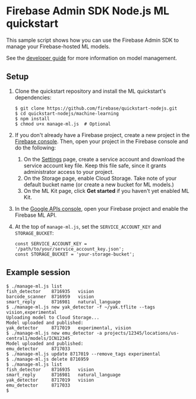 # Firebase Admin SDK Node.js ML quickstart

This sample script shows how you can use the Firebase Admin SDK to manage your
Firebase-hosted ML models.

See the [developer guide][docs] for more information on model management.

[docs]: https://firebase.google.com/docs/ml-kit/manage-hosted-models

## Setup

1.  Clone the quickstart repository and install the ML quickstart's
    dependencies:

    ```
    $ git clone https://github.com/firebase/quickstart-nodejs.git
    $ cd quickstart-nodejs/machine-learning
    $ npm install
    $ chmod u+x manage-ml.js  # Optional
    ```

2.  If you don't already have a Firebase project, create a new project in the
    [Firebase console](https://console.firebase.google.com/). Then, open your
    project in the Firebase console and do the following:

    1.  On the [Settings][service-account] page, create a service account and
        download the service account key file. Keep this file safe, since it
        grants administrator access to your project.
    2.  On the Storage page, enable Cloud Storage. Take note of your default
        bucket name (or create a new bucket for ML models.)
    3.  On the ML Kit page, click **Get started** if you haven't yet enabled ML
        Kit.

3.  In the [Google APIs console][enable-api], open your Firebase project and
    enable the Firebase ML API.

[enable-api]: https://console.developers.google.com/apis/library/firebaseml.googleapis.com?project=_

4.  At the top of `manage-ml.js`, set the `SERVICE_ACCOUNT_KEY` and
    `STORAGE_BUCKET`:

    ```
    const SERVICE_ACCOUNT_KEY = '/path/to/your/service_account_key.json';
    const STORAGE_BUCKET = 'your-storage-bucket';
    ```

[service-account]: https://firebase.google.com/project/_/settings/serviceaccounts/adminsdk

## Example session

```
$ ./manage-ml.js list
fish_detector    8716935   vision
barcode_scanner  8716959   vision
smart_reply      8716981   natural_language
$ ./manage-ml.js new yak_detector -f ~/yak.tflite --tags vision,experimental
Uploading model to Cloud Storage...
Model uploaded and published:
yak_detector     8717019   experimental, vision
$ ./manage-ml.js new emu_detector -a projects/12345/locations/us-central1/models/ICN12345
Model uploaded and published:
emu_detector     8717033
$ ./manage-ml.js update 8717019 --remove_tags experimental
$ ./manage-ml.js delete 8716959
$ ./manage-ml.js list
fish_detector    8716935   vision
smart_reply      8716981   natural_language
yak_detector     8717019   vision
emu_detector     8717033
$
```
